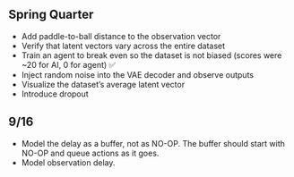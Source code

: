 ## Spring Quarter

- Add paddle-to-ball distance to the observation vector  
- Verify that latent vectors vary across the entire dataset  
- Train an agent to break even so the dataset is not biased (scores were ~20 for AI, 0 for agent) ✅ 
- Inject random noise into the VAE decoder and observe outputs  
- Visualize the dataset’s average latent vector  
- Introduce dropout  

## 9/16

- Model the delay as a buffer, not as NO-OP. The buffer should start with NO-OP and queue actions as it goes.
- Model observation delay.